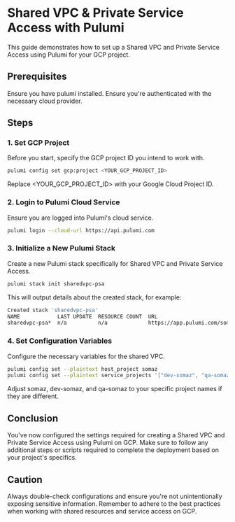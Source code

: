 # Shared VPC & Private Service Access with Pulumi
This guide demonstrates how to set up a Shared VPC and Private Service Access using Pulumi for your GCP project.

## Prerequisites
Ensure you have pulumi installed.
Ensure you're authenticated with the necessary cloud provider.

## Steps

### 1. Set GCP Project
Before you start, specify the GCP project ID you intend to work with.
```bash
pulumi config set gcp:project <YOUR_GCP_PROJECT_ID>
```
Replace <YOUR_GCP_PROJECT_ID> with your Google Cloud Project ID.


### 2. Login to Pulumi Cloud Service
Ensure you are logged into Pulumi's cloud service.
```bash
pulumi login --cloud-url https://api.pulumi.com
```


### 3. Initialize a New Pulumi Stack
Create a new Pulumi stack specifically for Shared VPC and Private Service Access.
```bash
pulumi stack init sharedvpc-psa
```
This will output details about the created stack, for example:

```bash
Created stack 'sharedvpc-psa'
NAME            LAST UPDATE  RESOURCE COUNT  URL
sharedvpc-psa*  n/a          n/a             https://app.pulumi.com/somaz94/shared-vpc/sharedvpc-psa
```


### 4. Set Configuration Variables
Configure the necessary variables for the shared VPC.
```bash
pulumi config set --plaintext host_project somaz
pulumi config set --plaintext service_projects '["dev-somaz", "qa-somaz"]'
```
Adjust somaz, dev-somaz, and qa-somaz to your specific project names if they are different.


## Conclusion
You've now configured the settings required for creating a Shared VPC and Private Service Access using Pulumi on GCP. Make sure to follow any additional steps or scripts required to complete the deployment based on your project's specifics.


## Caution
Always double-check configurations and ensure you're not unintentionally exposing sensitive information. Remember to adhere to the best practices when working with shared resources and service access on GCP.

